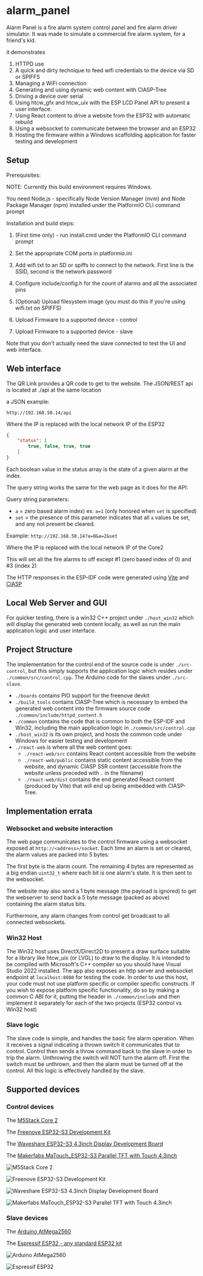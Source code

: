 # alarm_panel

Alarm Panel is a fire alarm system control panel and fire alarm driver simulator. It was made to simulate a commercial fire alarm system, for a friend's kid.

it demonstrates

1. HTTPD use
2. A quick and dirty technique to feed wifi credentials to the device via SD or SPIFFS
3. Managing a WiFi connection
4. Generating and using dynamic web content with ClASP-Tree 
5. Driving a device over serial
6. Using htcw_gfx and htcw_uix with the ESP LCD Panel API to present a user interface.
7. Using React content to drive a website from the ESP32 with automatic rebuild
8. Using a websocket to communicate between the browser and an ESP32
9. Hosting the firmware within a Windows scaffolding application for faster testing and development

## Setup

Prerequisites:

NOTE: Currently this build environment requires Windows.

You need Node.js - specifically Node Version Manager (nvm) and Node Package Manager (npm) installed under the PlatformIO CLI command prompt

Installation and build steps:

1. (First time only) - run install.cmd under the PlatformIO CLI command prompt

2. Set the appropriate COM ports in platformio.ini

3. Add wifi.txt to an SD or spiffs to connect to the network. First line is the SSID, second is the network password

4. Configure include/config.h for the count of alarms and all the associated pins

5. (Optional) Upload filesystem image (you must do this if you're using wifi.txt on SPIFFS)

6. Upload Firmware to a supported device - control

7. Upload Firmware to a supported device - slave 

Note that you don't actually need the slave connected to test the UI and web interface.

## Web interface
The QR Link provides a QR code to get to the website. The JSON/REST api is located at ./api at the same location

a JSON example:

`http://192.168.50.14/api`

Where the IP is replaced with the local network IP of the ESP32

```json
{
    "status": [
        true, false, true, true
    ]
}
```
Each boolean value in the status array is the state of a given alarm at the index.

The query string works the same for the web page as it does for the API:

Query string parameters:

- `a` = zero based alarm index) ex: `a=1` (only honored when `set` is specified)
- `set` = the presence of this parameter indicates that all `a` values be set, and any not present be cleared.

Example: `http://192.168.50.14?a=0&a=2&set`

Where the IP is replaced with the local network IP of the Core2

This will set all the fire alarms to off except #1 (zero based index of 0) and #3 (index 2)

The HTTP responses in the ESP-IDF code were generated using [Vite](https://vite.dev/) and [ClASP](https://github.com/codewitch-honey-crisis/clasp)

## Local Web Server and GUI

For quicker testing, there is a win32 C++ project under `./host_win32` which will display the generated web content locally, as well as run the main application logic and user interface.

## Project Structure

The implementation for the control end of the source code is under `./src-control`, but this simply supports the application logic which resides under `./common/src/control.cpp`. The Arduino code for the slaves under `./src-slave`.

- `./boards` contains PIO support for the freenove devkit
- `./build_tools` contains ClASP-Tree which is necessary to embed the generated web content into the firmware source code `./common/include/httpd_content.h`
- `./common` contains the code that is common to both the ESP-IDF and Win32, including the main application logic in `./common/src/control.cpp`
- `./host_win32` is its own project, and hosts the common code under Windows for easier testing and development
- `./react-web` is where all the web content goes:
   - `./react-web/src` contains React content accessible from the website
   - `./react-web/public` contains static content accessible from the website, and dynamic ClASP SSR content (accessible from the website unless preceded with `.` in the filename)
   - `./react-web/dist` contains the end generated React content (produced by Vite) that will end up being embedded with ClASP-Tree.
   

## Implementation errata

### Websocket and website interaction

The web page communicates to the control firmware using a websocket exposed at `http://<address>/socket`. Each time an alarm is set or cleared, the alarm values are packed into 5 bytes:

The first byte is the alarm count. The remaining 4 bytes are represented as a big endian `uint32_t` where each bit is one alarm's state. It is then sent to the websocket.

The website may also send a 1 byte message (the payload is ignored) to get the webserver to send back a 5 byte message (packed as above) containing the alarm status bits.

Furthermore, any alarm changes from control get broadcast to all connected websockets.

### Win32 Host

The Win32 host uses DirectX/Direct2D to present a draw surface suitable for a library like htcw_uix (or LVGL) to draw to the display. It is intended to be compiled with Microsoft's C++ compiler so you should have Visual Studio 2022 installed. The app also exposes an http server and websocket endpoint at `localhost:8080` for testing the code. In order to use this host, your code must not use platform specific or compiler specific constructs. If you wish to expose platform specific functionality, do so by making a common C ABI for it, putting the header in `./common/include` and then implement it separately for each of the two projects (ESP32 control vs Win32 host)

### Slave logic

The slave code is simple, and handles the basic fire alarm operation. When it receives a signal indicating a thrown switch it communicates that to control. Control then sends a throw command back to the slave in order to trip the alarm. Unthrowing the switch will NOT turn the alarm off. First the switch must be unthrown, and then the alarm must be turned off at the control. All this logic is effectively handled by the slave.

## Supported devices 

### Control devices

The [M5Stack Core 2](https://shop.m5stack.com/products/m5stack-core2-esp32-iot-development-kit)

The [Freenove ESP32-S3 Development Kit](https://store.freenove.com/products/fnk0086)

The [Waveshare ESP32-S3 4.3inch Display Development Board](https://www.waveshare.com/esp32-s3-touch-lcd-4.3.htm)

The [Makerfabs MaTouch_ESP32-S3 Parallel TFT with Touch 4.3inch](https://www.makerfabs.com/esp32-s3-parallel-tft-with-touch-4-3-inch.html)

![M5Stack Core 2](https://shop.m5stack.com/cdn/shop/files/1_b5359a18-c82e-484f-8879-7d560bea0e66_1200x1200.webp)

![Freenove ESP32-S3 Development Kit](https://store.freenove.com/cdn/shop/files/FNK0086.MAIN_f6d04865-3373-4383-897f-2719b9f2797d.jpg)

![Waveshare ESP32-S3 4.3inch Display Development Board](https://www.waveshare.com/w/upload/8/86/360px-Esp32-s3-touch-lcd-4.3-001.jpg)

![Makerfabs MaTouch_ESP32-S3 Parallel TFT with Touch 4.3inch](https://www.makerfabs.com/media/catalog/product/cache/5082619e83af502b1cf28572733576a0/e/s/esp32-s3-paral_lel-tft_4.3-_6-1000x750.jpg)

### Slave devices

The [Arduino AtMega2560](https://store-usa.arduino.cc/products/arduino-mega-2560-rev3)

The [Espressif ESP32 - any standard ESP32 kit](https://docs.espressif.com/projects/esp-dev-kits/en/latest/esp32/esp32-devkitc/index.html)

![Arduino AtMega2560](https://store-usa.arduino.cc/cdn/shop/files/A000067_00.front_643x483.jpg)

![Espressif ESP32](https://docs.espressif.com/projects/esp-dev-kits/en/latest/esp32/_images/esp32-devkitc-v4-functional-overview.jpg)